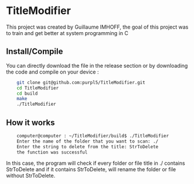 # TitleModifier
This project was created by Guillaume IMHOFF, the goal of this project was to train and get better at system programming in C 

## Install/Compile

You can directly download the file in the release section or by downloading the code and compile on your device : 

```bash
    git clone git@github.com:purpl5/TitleModifier.git
    cd TitleModifier
    cd build 
    make 
    ./TitleModifier
```


## How it works 
```bash
    computer@computer : ~/TitleModifier/build$ ./TitleModifier 
    Enter the name of the folder that you want to scan: ./
    Enter the string to delete from the title: StrToDelete
    the function was successful
```

In this case, the program will check if every folder or file title in ./ contains StrToDelete and if it contains StrToDelete, will rename the folder or file without StrToDelete. 
